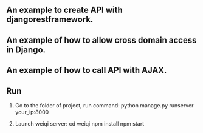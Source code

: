 ## An example to create API with djangorestframework.
## An example of how to allow cross domain access in Django.
## An example of how to call API with AJAX.

## Run
1. Go to the folder of project, run command:
   python manage.py runserver your_ip:8000
   
2. Launch weiqi server:
   cd weiqi
   npm install 
   npm start

